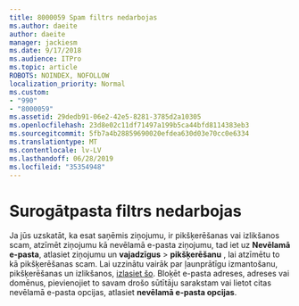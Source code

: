```yaml
---
title: 8000059 Spam filtrs nedarbojas
ms.author: daeite
author: daeite
manager: jackiesm
ms.date: 9/17/2018
ms.audience: ITPro
ms.topic: article
ROBOTS: NOINDEX, NOFOLLOW
localization_priority: Normal
ms.custom:
- "990"
- "8000059"
ms.assetid: 29dedb91-06e2-42e5-8281-3785d2a10305
ms.openlocfilehash: 23d8e02c11df71497a199b5ca44bfd8114383eb3
ms.sourcegitcommit: 5fb7a4b28859690020efdea630d03e70cc0e6334
ms.translationtype: MT
ms.contentlocale: lv-LV
ms.lasthandoff: 06/28/2019
ms.locfileid: "35354948"
---
```

# <a name="spam-filter-not-working"></a>Surogātpasta filtrs nedarbojas

Ja jūs uzskatāt, ka esat saņēmis ziņojumu, ir pikšķerēšanas vai izlikšanos scam, atzīmēt ziņojumu kā nevēlamā e-pasta ziņojumu, tad iet uz **Nevēlamā e-pasta**, atlasiet ziņojumu un **vajadzīgus** \> **pikšķerēšanu** , lai atzīmētu to kā pikšķerēšanas scam. Lai uzzinātu vairāk par ļaunprātīgu izmantošanu, pikšķerēšanas un izlikšanos, [izlasiet šo](https://support.office.com/article/0d882ea5-eedc-4bed-aebc-079ffa1105a3). Bloķēt e-pasta adreses, adreses vai domēnus, pievienojiet to savam drošo sūtītāju sarakstam vai lietot citas nevēlamā e-pasta opcijas, atlasiet **nevēlamā e-pasta opcijas**.
  
